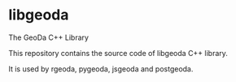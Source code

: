 # libgeoda

The GeoDa C++ Library

This repository contains the source code of libgeoda C++ library. 

It is used by rgeoda, pygeoda, jsgeoda and postgeoda.
